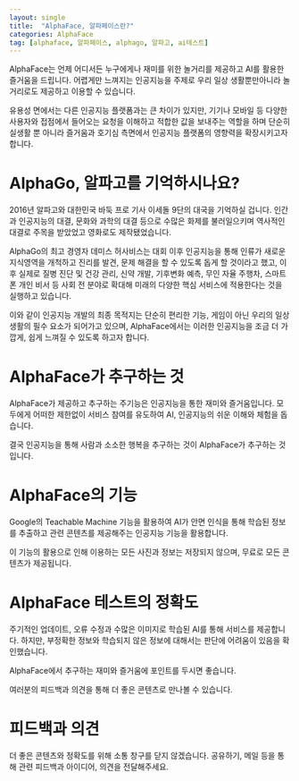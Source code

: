 ```yaml
---
layout: single
title:  "AlphaFace, 알파페이스란?"
categories: AlphaFace
tag: [alphaface, 알파페이스, alphago, 알파고, ai테스트]
---
```





AlphaFace는 언제 어디서든 누구에게나 재미를 위한 놀거리를 제공하고 AI를 활용한 즐거움을 드립니다. 어렵게만 느껴지는 인공지능을 주제로 우리 일상 생활뿐만아니라 놀거리로도 제공하고 이용할 수 있습니다.

유용성 면에서는 다른 인공지능 플랫폼과는 큰 차이가 있지만, 기기나 모바일 등 다양한 사용자와 접점에서 들어오는 요청을 이해하고 적합한 값을 보내주는 역할을 하며 단순히 실생활 뿐 아니라 즐거움과 호기심 측면에서 인공지능 플랫폼의 영향력을 확장시키고자합니다.


# AlphaGo, 알파고를 기억하시나요?

2016년 알파고와 대한민국 바둑 프로 기사 이세돌 9단의 대국을 기억하실 겁니다. 인간과 인공지능의 대결, 문화와 과학의 대결 등으로 수많은 화제를 불러일으키며 역사적인 대결로 주목을 받았었고 영화로도 제작됐었습니다.

AlphaGo의 최고 경영자 데미스 허사비스는 대회 이후 인공지능을 통해 인류가 새로운 지식영역을 개척하고 진리를 발견, 문제 해결을 할 수 있도록 돕게 할 것이라고 했고, 이후 실제로 질병 진단 및 건강 관리, 신약 개발, 기후변화 예측, 무인 자율 주행차, 스마트폰 개인 비서 등 사회 전 분야로 확대해 미래의 다양한 핵심 서비스에 적용한다는 것을 실행하고 있습니다.

이와 같이 인공지능 개발의 최종 목적지는 단순히 편리한 기능, 게임이 아닌 우리의 일상 생활의 필수 요소가 되어가고 있으며, AlphaFace에서는 이러한 인공지능을 조금 더 가깝게, 쉽게 느껴질 수 있도록 하고자 합니다.


# AlphaFace가 추구하는 것

AlphaFace가 제공하고 추구하는 주기능은 인공지능을 통한 재미와 즐거움입니다. 모두에게 어떠한 제한없이 서비스 참여를 유도하여 AI, 인공지능의 쉬운 이해와 체험을 돕습니다.

결국 인공지능을 통해 사람과 소소한 행복을 추구하는 것이 AlphaFace가 추구하는 것입니다. 


# AlphaFace의 기능

Google의 Teachable Machine 기능을 활용하여 AI가 안면 인식을 통해 학습된 정보를 추출하고 관련 콘텐츠를 제공해주는 인공지능 기능을 활용합니다.

이 기능의 활용으로 인해 이용하는 모든 사진과 정보는 저장되지 않으며, 무료로 모든 콘텐츠가 제공됩니다.


# AlphaFace 테스트의 정확도

주기적인 업데이트, 오류 수정과 수많은 이미지로 학습된 AI를 통해 서비스를 제공합니다. 하지만, 부정확한 정보와 학습되지 않은 정보에 대해서는 판단에 어려움이 있음을 확인했습니다.

AlphaFace에서 추구하는 재미와 즐거움에 포인트를 두시면 좋습니다.

여러분의 피드백과 의견을 통해 더 좋은 콘텐츠로 만나볼 수 있습니다.


# 피드백과 의견

더 좋은 콘텐츠와 정확도를 위해 소통 창구를 닫지 않겠습니다. 공유하기, 메일 등을 통해 관련 피드백과 아이디어, 의견을 전달해주세요.

